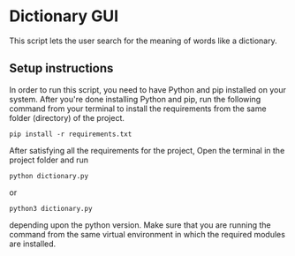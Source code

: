 # Dictionary GUI
This script lets the user search for the meaning of words like a dictionary.

## Setup instructions
In order to run this script, you need to have Python and pip installed on your system. After you're done installing Python and pip, run the following command from your terminal to install the requirements from the same folder (directory) of the project.
```
pip install -r requirements.txt
```

After satisfying all the requirements for the project, Open the terminal in the project folder and run
```
python dictionary.py
```
or
```
python3 dictionary.py
```
depending upon the python version. Make sure that you are running the command from the same virtual environment in which the required modules are installed.


